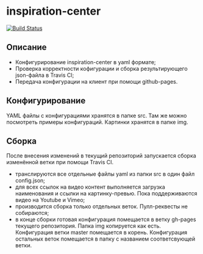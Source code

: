 inspiration-center
=

[![Build Status](https://travis-ci.org/shatrovskii/inspiration-center.svg?branch=master)](https://travis-ci.org/shatrovskii/inspiration-center)

Описание
-
- Конфигурирование inspiration-center в yaml формате;
- Проверка корректности кофигурации и сборка результирующего json-файла в Travis CI;
- Передача конфигурации на клиент при помощи github-pages.

Конфигурирование
-

YAML файлы с конфигурациями хранятся в папке src. Там же можно посмотреть примеры конфигураций. 
Картинки хранятся в папке img.

Сборка
-
После внесения изменений в текущий репозиторий запускается сборка изменённой ветки при помощи Travis CI.
- транслируются все отдельные файлы yaml из папки src в один файл config.json;
- для всех ссылок на видео контент выполняется загрузка наименования и ссылки на картинку-превью. Пока поддерживаются видео на Youtube и Vimeo;
- производится сборка только отдельных веток. Пулл-реквесты не собираются;
- в конце сборки готовая конфигурация помещается в ветку gh-pages текущего репозитория. Папка img копируется как есть. Конфигурация ветки master помещается в корень. Конфигурация остальных веток помещается в папку с названием соответсвующей ветки.
